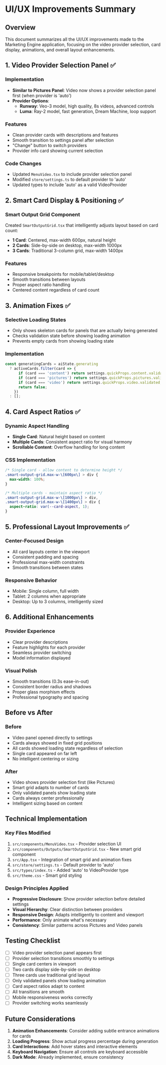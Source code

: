 # UI/UX Improvements Summary

## Overview
This document summarizes all the UI/UX improvements made to the Marketing Engine application, focusing on the video provider selection, card display, animations, and overall layout enhancements.

## 1. Video Provider Selection Panel ✅

### Implementation
- **Similar to Pictures Panel**: Video now shows a provider selection panel first (when provider is 'auto')
- **Provider Options**: 
  - **Runway**: Veo-3 model, high quality, 8s videos, advanced controls
  - **Luma**: Ray-2 model, fast generation, Dream Machine, loop support

### Features
- Clean provider cards with descriptions and features
- Smooth transition to settings panel after selection
- "Change" button to switch providers
- Provider info card showing current selection

### Code Changes
- Updated `MenuVideo.tsx` to include provider selection panel
- Modified `store/settings.ts` to default provider to 'auto'
- Updated types to include 'auto' as a valid VideoProvider

## 2. Smart Card Display & Positioning ✅

### Smart Output Grid Component
Created `SmartOutputGrid.tsx` that intelligently adjusts layout based on card count:

- **1 Card**: Centered, max-width 600px, natural height
- **2 Cards**: Side-by-side on desktop, max-width 1000px
- **3 Cards**: Traditional 3-column grid, max-width 1400px

### Features
- Responsive breakpoints for mobile/tablet/desktop
- Smooth transitions between layouts
- Proper aspect ratio handling
- Centered content regardless of card count

## 3. Animation Fixes ✅

### Selective Loading States
- Only shows skeleton cards for panels that are actually being generated
- Checks validation state before showing loading animation
- Prevents empty cards from showing loading state

### Implementation
```typescript
const generatingCards = aiState.generating 
  ? activeCards.filter(card => {
      if (card === 'content') return settings.quickProps.content.validated;
      if (card === 'pictures') return settings.quickProps.pictures.validated;
      if (card === 'video') return settings.quickProps.video.validated;
      return false;
    })
  : [];
```

## 4. Card Aspect Ratios ✅

### Dynamic Aspect Handling
- **Single Card**: Natural height based on content
- **Multiple Cards**: Consistent aspect ratio for visual harmony
- **Scrollable Content**: Overflow handling for long content

### CSS Implementation
```css
/* Single card - allow content to determine height */
.smart-output-grid.max-w-\[600px\] > div {
  max-width: 100%;
}

/* Multiple cards - maintain aspect ratio */
.smart-output-grid.max-w-\[1000px\] > div,
.smart-output-grid.max-w-\[1400px\] > div {
  aspect-ratio: var(--card-aspect, 1);
}
```

## 5. Professional Layout Improvements ✅

### Center-Focused Design
- All card layouts center in the viewport
- Consistent padding and spacing
- Professional max-width constraints
- Smooth transitions between states

### Responsive Behavior
- Mobile: Single column, full width
- Tablet: 2 columns when appropriate
- Desktop: Up to 3 columns, intelligently sized

## 6. Additional Enhancements

### Provider Experience
- Clear provider descriptions
- Feature highlights for each provider
- Seamless provider switching
- Model information displayed

### Visual Polish
- Smooth transitions (0.3s ease-in-out)
- Consistent border radius and shadows
- Proper glass morphism effects
- Professional typography and spacing

## Before vs After

### Before
- Video panel opened directly to settings
- Cards always showed in fixed grid positions
- All cards showed loading state regardless of selection
- Single card appeared on far left
- No intelligent centering or sizing

### After
- Video shows provider selection first (like Pictures)
- Smart grid adapts to number of cards
- Only validated panels show loading state
- Cards always center professionally
- Intelligent sizing based on content

## Technical Implementation

### Key Files Modified
1. `src/components/MenuVideo.tsx` - Provider selection UI
2. `src/components/Outputs/SmartOutputGrid.tsx` - New smart grid component
3. `src/App.tsx` - Integration of smart grid and animation fixes
4. `src/store/settings.ts` - Default provider to 'auto'
5. `src/types/index.ts` - Added 'auto' to VideoProvider type
6. `src/theme.css` - Smart grid styling

### Design Principles Applied
- **Progressive Disclosure**: Show provider selection before detailed settings
- **Visual Hierarchy**: Clear distinction between providers
- **Responsive Design**: Adapts intelligently to content and viewport
- **Performance**: Only animate what's necessary
- **Consistency**: Similar patterns across Pictures and Video panels

## Testing Checklist

- [ ] Video provider selection panel appears first
- [ ] Provider selection transitions smoothly to settings
- [ ] Single card centers in viewport
- [ ] Two cards display side-by-side on desktop
- [ ] Three cards use traditional grid layout
- [ ] Only validated panels show loading animation
- [ ] Card aspect ratios adapt to content
- [ ] All transitions are smooth
- [ ] Mobile responsiveness works correctly
- [ ] Provider switching works seamlessly

## Future Considerations

1. **Animation Enhancements**: Consider adding subtle entrance animations for cards
2. **Loading Progress**: Show actual progress percentage during generation
3. **Card Interactions**: Add hover states and interactive elements
4. **Keyboard Navigation**: Ensure all controls are keyboard accessible
5. **Dark Mode**: Already implemented, ensure consistency
